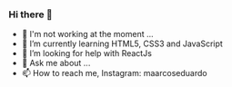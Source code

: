 ### Hi there 👋



- 🔭 I'm not working at the moment ...
- 🌱 I’m currently learning HTML5, CSS3 and JavaScript
- 🤔 I’m looking for help with ReactJs 
- 💬 Ask me about ...
- 📫 How to reach me, Instagram: maarcoseduardo
